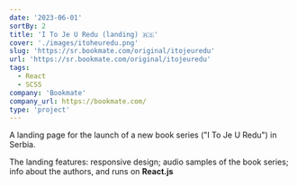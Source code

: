 ```yaml
---
date: '2023-06-01'
sortBy: 2
title: 'I To Je U Redu (landing) 🇷🇸'
cover: './images/itoheuredu.png'
slug: 'https://sr.bookmate.com/original/itojeuredu'
url: 'https://sr.bookmate.com/original/itojeuredu'
tags: 
  - React
  - SCSS
company: 'Bookmate'
company_url: https://bookmate.com/
type: 'project'
---
```


A landing page for the launch of a new book series ("I To Je U Redu") in Serbia. 

The landing features: responsive design; audio samples of the book series; info about the authors, and runs on <b>React.js</b>

